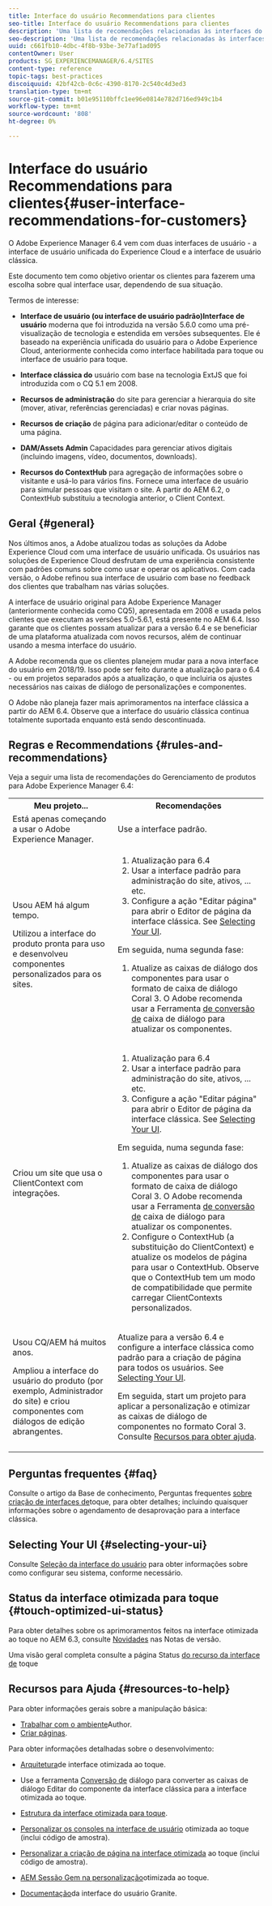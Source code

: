 ```yaml
---
title: Interface do usuário Recommendations para clientes
seo-title: Interface do usuário Recommendations para clientes
description: 'Uma lista de recomendações relacionadas às interfaces do usuário clássica e otimizada ao toque. '
seo-description: 'Uma lista de recomendações relacionadas às interfaces do usuário clássica e otimizada ao toque. '
uuid: c661fb10-4dbc-4f8b-93be-3e77af1ad095
contentOwner: User
products: SG_EXPERIENCEMANAGER/6.4/SITES
content-type: reference
topic-tags: best-practices
discoiquuid: 42bf42cb-0c6c-4390-8170-2c540c4d3ed3
translation-type: tm+mt
source-git-commit: b01e95110bffc1ee96e0814e782d716ed949c1b4
workflow-type: tm+mt
source-wordcount: '808'
ht-degree: 0%

---
```



# Interface do usuário Recommendations para clientes{#user-interface-recommendations-for-customers}

O Adobe Experience Manager 6.4 vem com duas interfaces de usuário - a interface de usuário unificada do Experience Cloud e a interface de usuário clássica.

Este documento tem como objetivo orientar os clientes para fazerem uma escolha sobre qual interface usar, dependendo de sua situação.

Termos de interesse:

* **Interface de usuário (ou interface de usuário padrão)Interface de usuário** moderna que foi introduzida na versão 5.6.0 como uma pré-visualização de tecnologia e estendida em versões subsequentes. Ele é baseado na experiência unificada do usuário para o Adobe Experience Cloud, anteriormente conhecida como interface habilitada para toque ou interface de usuário para toque.

* **Interface clássica do** usuário com base na tecnologia ExtJS que foi introduzida com o CQ 5.1 em 2008.

* **Recursos de administração** do site para gerenciar a hierarquia do site (mover, ativar, referências gerenciadas) e criar novas páginas.

* **Recursos de criação** de página para adicionar/editar o conteúdo de uma página.

* **DAM/Assets Admin** Capacidades para gerenciar ativos digitais (incluindo imagens, vídeo, documentos, downloads).

* **Recursos do ContextHub** para agregação de informações sobre o visitante e usá-lo para vários fins. Fornece uma interface de usuário para simular pessoas que visitam o site. A partir do AEM 6.2, o ContextHub substituiu a tecnologia anterior, o Client Context.

## Geral {#general}

Nos últimos anos, a Adobe atualizou todas as soluções da Adobe Experience Cloud com uma interface de usuário unificada. Os usuários nas soluções de Experience Cloud desfrutam de uma experiência consistente com padrões comuns sobre como usar e operar os aplicativos. Com cada versão, o Adobe refinou sua interface de usuário com base no feedback dos clientes que trabalham nas várias soluções.

A interface de usuário original para Adobe Experience Manager (anteriormente conhecida como CQ5), apresentada em 2008 e usada pelos clientes que executam as versões 5.0-5.6.1, está presente no AEM 6.4. Isso garante que os clientes possam atualizar para a versão 6.4 e se beneficiar de uma plataforma atualizada com novos recursos, além de continuar usando a mesma interface do usuário.

A Adobe recomenda que os clientes planejem mudar para a nova interface do usuário em 2018/19. Isso pode ser feito durante a atualização para o 6.4 - ou em projetos separados após a atualização, o que incluiria os ajustes necessários nas caixas de diálogo de personalizações e componentes.

O Adobe não planeja fazer mais aprimoramentos na interface clássica a partir do AEM 6.4. Observe que a interface do usuário clássica continua totalmente suportada enquanto está sendo descontinuada.

## Regras e Recommendations {#rules-and-recommendations}

Veja a seguir uma lista de recomendações do Gerenciamento de produtos para Adobe Experience Manager 6.4:

<table> 
 <tbody> 
  <tr> 
   <th>Meu projeto...</th> 
   <th>Recomendações</th> 
  </tr> 
  <tr> 
   <td>Está apenas começando a usar o Adobe Experience Manager.</td> 
   <td>Use a interface padrão.</td> 
  </tr> 
  <tr> 
   <td><p>Usou AEM há algum tempo.</p> <p>Utilizou a interface do produto pronta para uso e desenvolveu componentes personalizados para os sites.<br /> </p> </td> 
   <td> 
    <ol> 
     <li>Atualização para 6.4</li> 
     <li>Usar a interface padrão para administração do site, ativos, ... etc.<br /> </li> 
     <li>Configure a ação "Editar página" para abrir o Editor de página da interface clássica. See <a href="#selecting-your-ui">Selecting Your UI</a>.</li> 
    </ol> <p>Em seguida, numa segunda fase:</p> 
    <ol> 
     <li>Atualize as caixas de diálogo dos componentes para usar o formato de caixa de diálogo Coral 3. O Adobe recomenda usar a Ferramenta <a href="/help/sites-developing/dialog-conversion.md">de conversão de</a> caixa de diálogo para atualizar os componentes.</li> 
    </ol> </td> 
  </tr> 
  <tr> 
   <td>Criou um site que usa o ClientContext com integrações.<br /> </td> 
   <td> 
    <ol> 
     <li>Atualização para 6.4</li> 
     <li>Usar a interface padrão para administração do site, ativos, ... etc.</li> 
     <li>Configure a ação "Editar página" para abrir o Editor de página da interface clássica. See <a href="#selecting-your-ui">Selecting Your UI</a>.</li> 
    </ol> <p>Em seguida, numa segunda fase:</p> 
    <ol> 
     <li>Atualize as caixas de diálogo dos componentes para usar o formato de caixa de diálogo Coral 3. O Adobe recomenda usar a Ferramenta <a href="/help/sites-developing/dialog-conversion.md">de conversão de</a> caixa de diálogo para atualizar os componentes.</li> 
     <li>Configure o ContextHub (a substituição do ClientContext) e atualize os modelos de página para usar o ContextHub. Observe que o ContextHub tem um modo de compatibilidade que permite carregar ClientContexts personalizados.</li> 
    </ol> </td> 
  </tr> 
  <tr> 
   <td><p>Usou CQ/AEM há muitos anos.</p> <p>Ampliou a interface do usuário do produto (por exemplo, Administrador do site) e criou componentes com diálogos de edição abrangentes.</p> </td> 
   <td><p>Atualize para a versão 6.4 e configure a interface clássica como padrão para a criação de página para todos os usuários. See <a href="#selecting-your-ui">Selecting Your UI</a>.</p> <p>Em seguida, start um projeto para aplicar a personalização e otimizar as caixas de diálogo de componentes no formato Coral 3. Consulte <a href="#resources-to-help">Recursos para obter ajuda</a>.<br /> </p> </td> 
  </tr> 
 </tbody> 
</table>

## Perguntas frequentes {#faq}

Consulte o artigo da Base de conhecimento, Perguntas frequentes [sobre criação de interfaces de](https://helpx.adobe.com/experience-manager/kb/index/touchui_faq.html)toque, para obter detalhes; incluindo quaisquer informações sobre o agendamento de desaprovação para a interface clássica.

## Selecting Your UI {#selecting-your-ui}

Consulte [Seleção da interface do usuário](/help/sites-authoring/select-ui.md) para obter informações sobre como configurar seu sistema, conforme necessário.

## Status da interface otimizada para toque {#touch-optimized-ui-status}

Para obter detalhes sobre os aprimoramentos feitos na interface otimizada ao toque no AEM 6.3, consulte [Novidades](/help/release-notes/release-notes.md#what-s-new) nas Notas de versão.

Uma visão geral completa consulte a página Status [do recurso da interface de](/help/release-notes/touch-ui-features-status.md) toque

## Recursos para Ajuda {#resources-to-help}

Para obter informações gerais sobre a manipulação básica:

* [Trabalhar com o ambiente](/help/sites-authoring/home.md)Author.
* [Criar páginas](/help/sites-authoring/author-environment-tools.md).

Para obter informações detalhadas sobre o desenvolvimento:

* [Arquitetura](/help/sites-developing/touch-ui-concepts.md)de interface otimizada ao toque.
* Use a ferramenta [Conversão de](/help/sites-developing/dialog-conversion.md) diálogo para converter as caixas de diálogo Editar do componente da interface clássica para a interface otimizada ao toque.

* [Estrutura da interface otimizada para toque](/help/sites-developing/touch-ui-structure.md).

* [Personalizar os consoles na interface de usuário](/help/sites-developing/customizing-consoles-touch.md) otimizada ao toque (inclui código de amostra).

* [Personalizar a criação de página na interface otimizada](/help/sites-developing/customizing-page-authoring-touch.md) ao toque (inclui código de amostra).

* [AEM Sessão Gem na personalização](https://docs.adobe.com/content/ddc/en/gems/user-interface-customization-for-aem-6.html)otimizada ao toque.
* [Documentação](https://helpx.adobe.com/experience-manager/6-4/sites/developing/using/reference-materials/granite-ui/api/index.html)da interface do usuário Granite.

